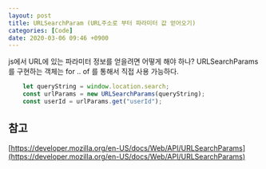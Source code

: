 ```yaml
---
layout: post
title: URLSearchParam (URL주소로 부터 파라미터 값 얻어오기)
categories: [Code]
date: 2020-03-06 09:46 +0900
---
```

js에서 URL에 있는 파라미터 정보를 얻을려면 어떻게 해야 하나? 
URLSearchParams를 구현하는 객체는 for .. of 를 통해서 직접 사용 가능하다.

```js
    let queryString = window.location.search;
    const urlParams = new URLSearchParams(queryString);
    const userId = urlParams.get("userId");
```

## 참고
[https://developer.mozilla.org/en-US/docs/Web/API/URLSearchParams](https://developer.mozilla.org/en-US/docs/Web/API/URLSearchParams)